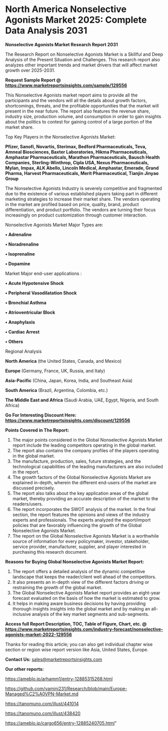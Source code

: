 # North America Nonselective Agonists Market 2025: Complete Data Analysis 2031

<strong>Nonselective Agonists Market Research Report 2031</strong>

The Research Report on Nonselective Agonists Market is a Skillful and Deep Analysis of the Present Situation and Challenges. This research report also analyzes other important trends and market drivers that will affect market growth over 2025-2031.

<strong>Request Sample Report @ <a href=https://www.marketreportsinsights.com/sample/129556>https://www.marketreportsinsights.com/sample/129556</a></strong>

This Nonselective Agonists market report aims to provide all the participants and the vendors will all the details about growth factors, shortcomings, threats, and the profitable opportunities that the market will present in the near future. The report also features the revenue share, industry size, production volume, and consumption in order to gain insights about the politics to contest for gaining control of a large portion of the market share.

Top Key Players in the Nonselective Agonists Market:

<strong>Pfizer, Sanofi, Novartis, Sterimax, Bedford Pharmaceuticals, Teva, Amneal Biosciences, Baxter Laboratories, Hikma Pharmaceuticals, Amphastar Pharmaceuticals, Marathon Pharmaceuticals, Bausch Health Companies, Sterling-Winthrop, Cipla USA, Nexus Pharmaceuticals, Mylan, Impax, ALK Abello, Lincoln Medical, Amphastar, Emerade, Grand Pharma, Harvest Pharmaceuticals, Merit Pharmaceutical, Tianjin Jinyao Group</strong>

The Nonselective Agonists Industry is severely competitive and fragmented due to the existence of various established players taking part in different marketing strategies to increase their market share. The vendors operating in the market are profiled based on price, quality, brand, product differentiation, and product portfolio. The vendors are turning their focus increasingly on product customization through customer interaction.

Nonselective Agonists Market Major Types are:

<strong>• Adrenaline

• Noradrenaline

• Isoprenaline

• Dopamine</strong>

Market Major end-user applications :

<strong>• Acute Hypotensive Shock

• Peripheral Vasodilatation Shock

• Bronchial Asthma

• Atrioventricular Block

• Anaphylaxis

• Cardiac Arrest

• Others</strong>

Regional Analysis

</u><strong><b>North America</b></strong> (the United States, Canada, and Mexico)

<strong><b>Europe </b></strong>(Germany, France, UK, Russia, and Italy)

<strong><b>Asia-Pacific</b></strong> (China, Japan, Korea, India, and Southeast Asia)

<strong><b>South America</b></strong> (Brazil, Argentina, Colombia, etc.)

<strong><b>The Middle East and Africa</b></strong> (Saudi Arabia, UAE, Egypt, Nigeria, and South Africa)

<strong>Go For Interesting Discount Here: <a href=https://www.marketreportsinsights.com/discount/129556>https://www.marketreportsinsights.com/discount/129556</a></strong>

<strong>Points Covered in The Report:</strong>
<ol>
  <li>The major points considered in the Global Nonselective Agonists Market report include the leading competitors operating in the global market.</li>
  <li>The report also contains the company profiles of the players operating in the global market.</li>
  <li>The manufacture, production, sales, future strategies, and the technological capabilities of the leading manufacturers are also included in the report.</li>
  <li>The growth factors of the Global Nonselective Agonists Market are explained in-depth, wherein the different end-users of the market are discussed precisely.</li>
  <li>The report also talks about the key application areas of the global market, thereby providing an accurate description of the market to the readers/users.</li>
  <li>The report incorporates the SWOT analysis of the market. In the final section, the report features the opinions and views of the industry experts and professionals. The experts analyzed the export/import policies that are favorably influencing the growth of the Global Nonselective Agonists Market.</li>
  <li>The report on the Global Nonselective Agonists Market is a worthwhile source of information for every policymaker, investor, stakeholder, service provider, manufacturer, supplier, and player interested in purchasing this research document.</li>
</ol>
<strong>Reasons for Buying Global Nonselective Agonists Market Report:</strong>

<ol>
  <li>The report offers a detailed analysis of the dynamic competitive landscape that keeps the reader/client well ahead of the competitors.</li>
  <li>It also presents an in-depth view of the different factors driving or restraining the growth of the global market.</li>
  <li>The Global Nonselective Agonists Market report provides an eight-year forecast evaluated on the basis of how the market is estimated to grow.</li>
  <li>It helps in making aware business decisions by having providing thorough insights insights into the global market and by making an all-inclusive analysis of the key market segments and sub-segments.</li>
</ol>
<strong>Access full Report Description, TOC, Table of Figure, Chart, etc. @ <a href=https://www.marketreportsinsights.com/industry-forecast/nonselective-agonists-market-2022-129556>https://www.marketreportsinsights.com/industry-forecast/nonselective-agonists-market-2022-129556</a></strong>


Thanks for reading this article; you can also get individual chapter wise section or region wise report version like Asia, United States, Europe.

<strong>Contact Us:</strong>
sales@marketreportsinsights.com

<strong>Our other reports:</strong>

<a href=https://ameblo.jp/arhamm1/entry-12885315268.html>https://ameblo.jp/arhamm1/entry-12885315268.html</a>

<a href=https://github.com/yamini231/Research/blob/main/Europe-Managed%C2%A0VPN-Market.md>https://github.com/yamini231/Research/blob/main/Europe-Managed%C2%A0VPN-Market.md</a>

<a href=https://tanomuno.com/illust/441014>https://tanomuno.com/illust/441014</a>

<a href=https://tanomuno.com/illust/438420>https://tanomuno.com/illust/438420</a>

<a href=https://ameblo.jp/cargo656/entry-12885240705.html>https://ameblo.jp/cargo656/entry-12885240705.html</a>"
